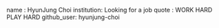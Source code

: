 name : HyunJung Choi
institution: Looking for a job
quote : WORK HARD PLAY HARD
github_user: hyunjung-choi
